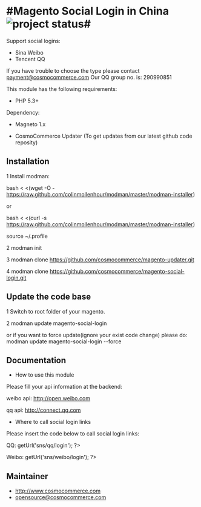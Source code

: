 #Magento Social Login in China![project status](http://stillmaintained.com/sidealice/aliyun-paas.png)#
====================

Support social logins:
* Sina Weibo
* Tencent QQ

If you have trouble to choose the type please contact payment@cosmocommerce.com 
Our QQ group no. is: 290990851

This module has the following requirements:

 - PHP 5.3+

Dependency:

 - Magneto 1.x
 
 - CosmoCommerce Updater (To get updates from our latest github code reposity)

## Installation ##

1 Install modman:

bash < <(wget -O - https://raw.github.com/colinmollenhour/modman/master/modman-installer)

or

bash < <(curl -s https://raw.github.com/colinmollenhour/modman/master/modman-installer)

source ~/.profile

2 modman init 

3 modman clone https://github.com/cosmocommerce/magento-updater.git

4 modman clone https://github.com/cosmocommerce/magento-social-login.git


## Update the code base ##

1 Switch to root folder of your magento.

2 modman update magento-social-login

or if you want to force update(ignore your exist code change) please do: modman update magento-social-login --force

## Documentation ##

 - How to use this module
 
 Please fill your api information at the backend:
 
 weibo api: http://open.weibo.com
 
 qq api: http://connect.qq.com
 
 - Where to call social login links
 
 Please insert the code below to call social login links:
 
 QQ:  <?php echo $this->getUrl('sns/qq/login'); ?>
 
 Weibo:  <?php echo $this->getUrl('sns/weibo/login'); ?>
 
## Maintainer ##

 - http://www.cosmocommerce.com
 - opensource@cosmocommerce.com
